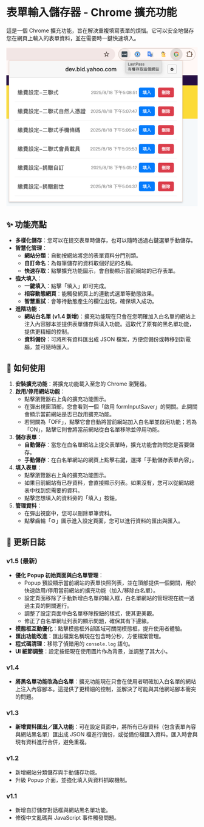 # 表單輸入儲存器 - Chrome 擴充功能

這是一個 Chrome 擴充功能，旨在解決重複填寫表單的煩惱。它可以安全地儲存您在網頁上輸入的表單資料，並在需要時一鍵快速填入。

![擴充功能截圖](images/screenshot.png)

## ✨ 功能亮點

- **多樣化儲存**：您可以在提交表單時儲存，也可以隨時透過右鍵選單手動儲存。
- **智慧化管理**：
    - **網站分類**：自動按網站將您的表單資料分門別類。
    - **自訂命名**：為每筆儲存的資料取個好記的名稱。
    - **快速存取**：點擊擴充功能圖示，會自動顯示當前網站的已存表單。
- **強大填入**：
    - **一鍵填入**：點擊「填入」即可完成。
    - **相容動態網頁**：能觸發網頁上的連動式選單等動態效果。
    - **智慧重試**：會等待動態產生的欄位出現，確保填入成功。
- **進階功能**：
    - **網站白名單 (v1.4 新增)**：擴充功能現在只會在您明確加入白名單的網站上注入內容腳本並提供表單儲存與填入功能。這取代了原有的黑名單功能，提供更精細的控制。
    - **資料備份**：可將所有資料匯出成 JSON 檔案，方便您備份或轉移到新電腦，並可隨時匯入。

## 🚀 如何使用

1.  **安裝擴充功能**：將擴充功能載入至您的 Chrome 瀏覽器。
2.  **啟用/停用網站功能**：
    - 點擊瀏覽器右上角的擴充功能圖示。
    - 在彈出視窗頂部，您會看到一個「啟用 formInputSaver」的開關。此開關會顯示當前網站是否已啟用擴充功能。
    - 若開關為「OFF」，點擊它會自動將當前網站加入白名單並啟用功能；若為「ON」，點擊它則會將當前網站從白名單移除並停用功能。
3.  **儲存表單**：
    - **自動儲存**：當您在白名單網站上提交表單時，擴充功能會詢問您是否要儲存。
    - **手動儲存**：在白名單網站的網頁上點擊右鍵，選擇「手動儲存表單內容」。
4.  **填入表單**：
    - 點擊瀏覽器右上角的擴充功能圖示。
    - 如果目前網站有已存資料，會直接顯示列表。如果沒有，您可以從網站總表中找到您需要的資料。
    - 點擊您想填入的資料旁的「填入」按鈕。
5.  **管理資料**：
    - 在彈出視窗中，您可以刪除單筆資料。
    - 點擊齒輪「⚙」圖示進入設定頁面，您可以進行資料的匯出與匯入。

## 📝 更新日誌

### v1.5 (最新)
- **優化 Popup 初始頁面與白名單管理**：
    - Popup 預設顯示當前網站的表單快照列表，並在頂部提供一個開關，用於快速啟用/停用當前網站的擴充功能（加入/移除白名單）。
    - 設定頁面移除了手動新增白名單的輸入框，白名單網站的管理現在統一透過主頁的開關進行。
    - 調整了設定頁面中白名單移除按鈕的樣式，使其更美觀。
    - 修正了白名單網址列表的顯示問題，確保其有下邊線。
- **模態框互動優化**：點擊模態框外部區域可關閉模態框，提升使用者體驗。
- **匯出功能改進**：匯出檔案名稱現在包含時分秒，方便檔案管理。
- **程式碼清理**：移除了偵錯用的 `console.log` 語句。
- **UI 細節調整**：設定按鈕現在使用圖片作為背景，並調整了其大小。

### v1.4
- **將黑名單功能改為白名單**：擴充功能現在只會在使用者明確加入白名單的網站上注入內容腳本。這提供了更精細的控制，並解決了可能與其他網站腳本衝突的問題。

### v1.3
- **新增資料匯出／匯入功能**：可在設定頁面中，將所有已存資料（包含表單內容與網站黑名單）匯出成 JSON 檔進行備份，或從備份檔匯入資料。匯入時會與現有資料進行合併，避免重複。

### v1.2
- 新增網站分類儲存與手動儲存功能。
- 升級 Popup 介面，並強化填入與資料抓取機制。

### v1.1
- 新增自訂儲存對話框與網站黑名單功能。
- 修復中文亂碼與 JavaScript 事件觸發問題。
